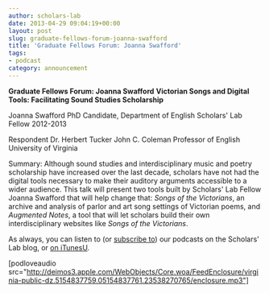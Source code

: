```yaml
---
author: scholars-lab
date: 2013-04-29 09:04:19+00:00
layout: post
slug: graduate-fellows-forum-joanna-swafford
title: 'Graduate Fellows Forum: Joanna Swafford'
tags:
- podcast
category: announcement
---
```


**Graduate Fellows Forum: Joanna Swafford**
**Victorian Songs and Digital Tools: Facilitating Sound Studies Scholarship**

Joanna Swafford
PhD Candidate, Department of English
Scholars' Lab Fellow 2012-2013

Respondent
Dr. Herbert Tucker
John C. Coleman Professor of English
University of Virginia

Summary:
Although sound studies and interdisciplinary music and poetry scholarship have increased over the last decade, scholars have not had the digital tools necessary to make their auditory arguments accessible to a wider audience. This talk will present two tools built by Scholars' Lab Fellow Joanna Swafford that will help change that: _Songs of the Victorians_, an archive and analysis of parlor and art song settings of Victorian poems, and _Augmented Notes_, a tool that will let scholars build their own interdisciplinary websites like _Songs of the Victorians_.


As always, you can listen to (or [subscribe to](https://scholarslab.org/category/podcasts/)) our podcasts on the Scholars' Lab blog, or [on iTunesU](http://itunes.apple.com/us/itunes-u/scholars-lab-speaker-series/id401906619).

[podloveaudio src="http://deimos3.apple.com/WebObjects/Core.woa/FeedEnclosure/virginia-public-dz.5154837759.05154837761.23538270765/enclosure.mp3"]

